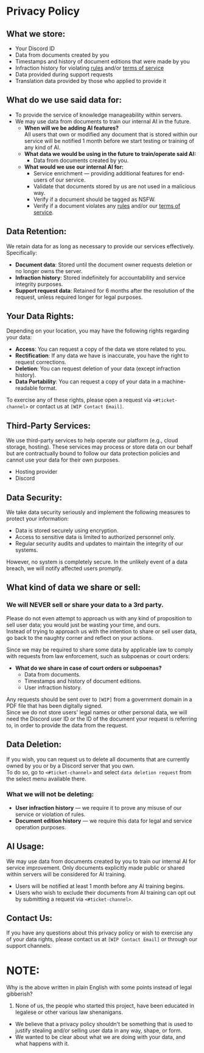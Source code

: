 # Privacy Policy

## What we store:
- Your Discord ID
- Data from documents created by you
- Timestamps and history of document editions that were made by you
- Infraction history for violating [rules](https://discord.com/channels/1232458290563387392/1232458290601136150) and/or [terms of service](https://discord.com/channels/1232458290563387392/1286979373391548437)
- Data provided during support requests
- Translation data provided by those who applied to provide it

## What do we use said data for:
- To provide the service of knowledge manageability within servers.
- We may use data from documents to train our internal AI in the future.
   - **When will we be adding AI features?**  
      All users that own or modified any document that is stored within our service will be notified 1 month before we start testing or training of any kind of AI.
   - **What data we would be using in the future to train/operate said AI:**  
      - Data from documents created by you.
   - **What would we use our internal AI for:**  
      - Service enrichment — providing additional features for end-users of our service.
      - Validate that documents stored by us are not used in a malicious way.
      - Verify if a document should be tagged as NSFW.
      - Verify if a document violates any [rules](https://discord.com/channels/1232458290563387392/1232458290601136150) and/or our [terms of service](https://discord.com/channels/1232458290563387392/1286979373391548437).

## Data Retention:
We retain data for as long as necessary to provide our services effectively. Specifically:
- **Document data**: Stored until the document owner requests deletion or no longer owns the server.
- **Infraction history**: Stored indefinitely for accountability and service integrity purposes.
- **Support request data**: Retained for 6 months after the resolution of the request, unless required longer for legal purposes.

## Your Data Rights:
Depending on your location, you may have the following rights regarding your data:
- **Access**: You can request a copy of the data we store related to you.
- **Rectification**: If any data we have is inaccurate, you have the right to request corrections.
- **Deletion**: You can request deletion of your data (except infraction history).
- **Data Portability**: You can request a copy of your data in a machine-readable format.

To exercise any of these rights, please open a request via `<#ticket-channel>` or contact us at `[WIP Contact Email]`.

## Third-Party Services:
We use third-party services to help operate our platform (e.g., cloud storage, hosting). These services may process or store data on our behalf but are contractually bound to follow our data protection policies and cannot use your data for their own purposes.
- Hosting provider
- Discord

## Data Security:
We take data security seriously and implement the following measures to protect your information:
- Data is stored securely using encryption.
- Access to sensitive data is limited to authorized personnel only.
- Regular security audits and updates to maintain the integrity of our systems.  

However, no system is completely secure. In the unlikely event of a data breach, we will notify affected users promptly.

## What kind of data we share or sell:
### We will NEVER sell or share your data to a 3rd party.
Please do not even attempt to approach us with any kind of proposition to sell user data; you would just be wasting your time, and ours.  
Instead of trying to approach us with the intention to share or sell user data, go back to the naughty corner and reflect on your actions.

Since we may be required to share some data by applicable law to comply with requests from law enforcement, such as subpoenas or court orders:
- **What do we share in case of court orders or subpoenas?**
   - Data from documents.
   - Timestamps and history of document editions.
   - User infraction history.

Any requests should be sent over to `[WIP]` from a government domain in a PDF file that has been digitally signed.  
Since we do not store users' legal names or other personal data, we will need the Discord user ID or the ID of the document your request is referring to, in order to provide the data from the request.

## Data Deletion:
If you wish, you can request us to delete all documents that are currently owned by you or by a Discord server that you own.  
To do so, go to `<#ticket-channel>` and select `data deletion request` from the select menu available there.

### What we will not be deleting:
- **User infraction history** — we require it to prove any misuse of our service or violation of rules.
- **Document edition history** — we require this data for legal and service operation purposes.

## AI Usage:
We may use data from documents created by you to train our internal AI for service improvement. Only documents explicitly made public or shared within servers will be considered for AI training.
- Users will be notified at least 1 month before any AI training begins.
- Users who wish to exclude their documents from AI training can opt out by submitting a request via `<#ticket-channel>`.

## Contact Us:
If you have any questions about this privacy policy or wish to exercise any of your data rights, please contact us at `[WIP Contact Email]` or through our support channels.

# NOTE:
Why is the above written in plain English with some points instead of legal gibberish?
1. None of us, the people who started this project, have been educated in legalese or other various law shenanigans.
- We believe that a privacy policy shouldn't be something that is used to justify stealing and/or selling user data in any way, shape, or form.
- We wanted to be clear about what we are doing with your data, and what happens with it.
